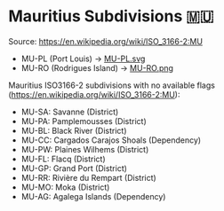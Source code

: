 # Mauritius Subdivisions 🇲🇺

Source: https://en.wikipedia.org/wiki/ISO_3166-2:MU

* MU-PL (Port Louis) -> [MU-PL.svg](https://github.com/amckenna41/iso3166-flag-icons/blob/main/iso3166-2-icons/MU/MU-PL.svg)
* MU-RO (Rodrigues Island) -> [MU-RO.png](https://github.com/amckenna41/iso3166-flag-icons/blob/main/iso3166-2-icons/MU/MU-RO.png)

Mauritius ISO3166-2 subdivisions with no available flags (https://en.wikipedia.org/wiki/ISO_3166-2:MU):

* MU-SA: Savanne (District)
* MU-PA: Pamplemousses (District)
* MU-BL: Black River (District)
* MU-CC: Cargados Carajos Shoals (Dependency)
* MU-PW: Plaines Wilhems (District)
* MU-FL: Flacq (District)
* MU-GP: Grand Port (District)
* MU-RR: Rivière du Rempart (District)
* MU-MO: Moka (District)
* MU-AG: Agalega Islands (Dependency)